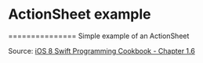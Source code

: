 # ActionSheet example
===============
Simple example of an ActionSheet


Source: [iOS 8 Swift Programming Cookbook - Chapter 1.6](http://goo.gl/pvRtI8)
